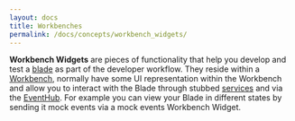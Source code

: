 ```yaml
---
layout: docs
title: Workbenches
permalink: /docs/concepts/workbench_widgets/
---
```


**Workbench Widgets** are pieces of functionality that help you develop and test a [blade](/docs/concepts/blades) as part of the developer workflow. They reside within a [Workbench](/docs/concepts/workbenches), normally have some UI representation within the Workbench and allow you to interact with the Blade through stubbed [services](/docs/concepts/services) and via the [EventHub](/docs/concepts/event_hub). For example you can view your Blade in different states by sending it mock events via a mock events Workbench Widget.